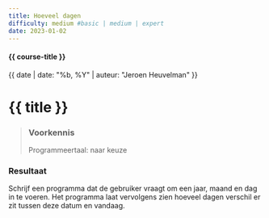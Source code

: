 ```yaml
---
title: Hoeveel dagen
difficulty: medium #basic | medium | expert
date: 2023-01-02
---
```


#### {{ course-title }}
{{ date | date: "%b, %Y" | auteur: "Jeroen Heuvelman" }}


# {{ title }}

> ### Voorkennis
> Programmeertaal: naar keuze

### Resultaat
Schrijf een programma dat de gebruiker vraagt om een jaar, maand en dag
in te voeren. Het programma laat vervolgens zien hoeveel dagen verschil
er zit tussen deze datum en vandaag.
